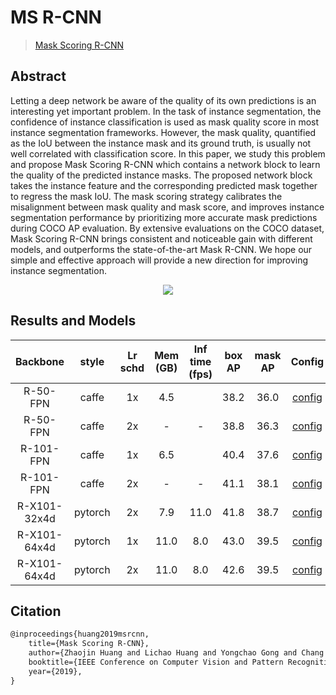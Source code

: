 # MS R-CNN

> [Mask Scoring R-CNN](https://arxiv.org/abs/1903.00241)

<!-- [ALGORITHM] -->

## Abstract

Letting a deep network be aware of the quality of its own predictions is an interesting yet important problem. In the task of instance segmentation, the confidence of instance classification is used as mask quality score in most instance segmentation frameworks. However, the mask quality, quantified as the IoU between the instance mask and its ground truth, is usually not well correlated with classification score. In this paper, we study this problem and propose Mask Scoring R-CNN which contains a network block to learn the quality of the predicted instance masks. The proposed network block takes the instance feature and the corresponding predicted mask together to regress the mask IoU. The mask scoring strategy calibrates the misalignment between mask quality and mask score, and improves instance segmentation performance by prioritizing more accurate mask predictions during COCO AP evaluation. By extensive evaluations on the COCO dataset, Mask Scoring R-CNN brings consistent and noticeable gain with different models, and outperforms the state-of-the-art Mask R-CNN. We hope our simple and effective approach will provide a new direction for improving instance segmentation.

<div align=center>
<img src="https://user-images.githubusercontent.com/40661020/143967239-3a95ae92-6443-4181-9cbc-dfe16e81b969.png"/>
</div>

## Results and Models

|   Backbone   |  style  | Lr schd | Mem (GB) | Inf time (fps) | box AP | mask AP |                                                      Config                                                       |                                                                                                                                                                      Download                                                                                                                                                                       |
| :----------: | :-----: | :-----: | :------: | :------------: | :----: | :-----: | :---------------------------------------------------------------------------------------------------------------: | :-------------------------------------------------------------------------------------------------------------------------------------------------------------------------------------------------------------------------------------------------------------------------------------------------------------------------------------------------: |
|   R-50-FPN   |  caffe  |   1x    |   4.5    |                |  38.2  |  36.0   | [config](https://github.com/open-mmlab/mmdetection/tree/master/configs/ms_rcnn/ms_rcnn_r50_caffe_fpn_1x_coco.py)  |                  [model](https://download.openmmlab.com/mmdetection/v2.0/ms_rcnn/ms_rcnn_r50_caffe_fpn_1x_coco/ms_rcnn_r50_caffe_fpn_1x_coco_20200702_180848-61c9355e.pth) \| [log](https://download.openmmlab.com/mmdetection/v2.0/ms_rcnn/ms_rcnn_r50_caffe_fpn_1x_coco/ms_rcnn_r50_caffe_fpn_1x_coco_20200702_180848.log.json)                   |
|   R-50-FPN   |  caffe  |   2x    |    -     |       -        |  38.8  |  36.3   | [config](https://github.com/open-mmlab/mmdetection/tree/master/configs/ms_rcnn/ms_rcnn_r50_caffe_fpn_2x_coco.py)  |   [model](https://download.openmmlab.com/mmdetection/v2.0/ms_rcnn/ms_rcnn_r50_caffe_fpn_2x_coco/ms_rcnn_r50_caffe_fpn_2x_coco_bbox_mAP-0.388__segm_mAP-0.363_20200506_004738-ee87b137.pth) \| [log](https://download.openmmlab.com/mmdetection/v2.0/ms_rcnn/ms_rcnn_r50_caffe_fpn_2x_coco/ms_rcnn_r50_caffe_fpn_2x_coco_20200506_004738.log.json)   |
|  R-101-FPN   |  caffe  |   1x    |   6.5    |                |  40.4  |  37.6   | [config](https://github.com/open-mmlab/mmdetection/tree/master/configs/ms_rcnn/ms_rcnn_r101_caffe_fpn_1x_coco.py) | [model](https://download.openmmlab.com/mmdetection/v2.0/ms_rcnn/ms_rcnn_r101_caffe_fpn_1x_coco/ms_rcnn_r101_caffe_fpn_1x_coco_bbox_mAP-0.404__segm_mAP-0.376_20200506_004755-b9b12a37.pth) \| [log](https://download.openmmlab.com/mmdetection/v2.0/ms_rcnn/ms_rcnn_r101_caffe_fpn_1x_coco/ms_rcnn_r101_caffe_fpn_1x_coco_20200506_004755.log.json) |
|  R-101-FPN   |  caffe  |   2x    |    -     |       -        |  41.1  |  38.1   | [config](https://github.com/open-mmlab/mmdetection/tree/master/configs/ms_rcnn/ms_rcnn_r101_caffe_fpn_2x_coco.py) | [model](https://download.openmmlab.com/mmdetection/v2.0/ms_rcnn/ms_rcnn_r101_caffe_fpn_2x_coco/ms_rcnn_r101_caffe_fpn_2x_coco_bbox_mAP-0.411__segm_mAP-0.381_20200506_011134-5f3cc74f.pth) \| [log](https://download.openmmlab.com/mmdetection/v2.0/ms_rcnn/ms_rcnn_r101_caffe_fpn_2x_coco/ms_rcnn_r101_caffe_fpn_2x_coco_20200506_011134.log.json) |
| R-X101-32x4d | pytorch |   2x    |   7.9    |      11.0      |  41.8  |  38.7   | [config](https://github.com/open-mmlab/mmdetection/tree/master/configs/ms_rcnn/ms_rcnn_x101_32x4d_fpn_1x_coco.py) |                    [model](https://download.openmmlab.com/mmdetection/v2.0/ms_rcnn/ms_rcnn_x101_32x4d_fpn_1x_coco/ms_rcnn_x101_32x4d_fpn_1x_coco_20200206-81fd1740.pth) \| [log](https://download.openmmlab.com/mmdetection/v2.0/ms_rcnn/ms_rcnn_x101_32x4d_fpn_1x_coco/ms_rcnn_x101_32x4d_fpn_1x_coco_20200206_100113.log.json)                    |
| R-X101-64x4d | pytorch |   1x    |   11.0   |      8.0       |  43.0  |  39.5   | [config](https://github.com/open-mmlab/mmdetection/tree/master/configs/ms_rcnn/ms_rcnn_x101_64x4d_fpn_1x_coco.py) |                    [model](https://download.openmmlab.com/mmdetection/v2.0/ms_rcnn/ms_rcnn_x101_64x4d_fpn_1x_coco/ms_rcnn_x101_64x4d_fpn_1x_coco_20200206-86ba88d2.pth) \| [log](https://download.openmmlab.com/mmdetection/v2.0/ms_rcnn/ms_rcnn_x101_64x4d_fpn_1x_coco/ms_rcnn_x101_64x4d_fpn_1x_coco_20200206_091744.log.json)                    |
| R-X101-64x4d | pytorch |   2x    |   11.0   |      8.0       |  42.6  |  39.5   | [config](https://github.com/open-mmlab/mmdetection/tree/master/configs/ms_rcnn/ms_rcnn_x101_64x4d_fpn_2x_coco.py) |                    [model](https://download.openmmlab.com/mmdetection/v2.0/ms_rcnn/ms_rcnn_x101_64x4d_fpn_2x_coco/ms_rcnn_x101_64x4d_fpn_2x_coco_20200308-02a445e2.pth) \| [log](https://download.openmmlab.com/mmdetection/v2.0/ms_rcnn/ms_rcnn_x101_64x4d_fpn_2x_coco/ms_rcnn_x101_64x4d_fpn_2x_coco_20200308_012247.log.json)                    |

## Citation

```latex
@inproceedings{huang2019msrcnn,
    title={Mask Scoring R-CNN},
    author={Zhaojin Huang and Lichao Huang and Yongchao Gong and Chang Huang and Xinggang Wang},
    booktitle={IEEE Conference on Computer Vision and Pattern Recognition},
    year={2019},
}
```

